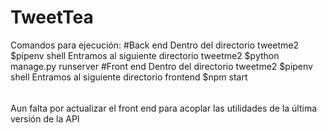 # TweetTea
Comandos para ejecución:
#Back end
Dentro del directorio tweetme2
$pipenv shell
Entramos al siguiente directorio tweetme2
$python manage.py runserver
#Front end
Dentro del directorio tweetme2
$pipenv shell
Entramos al siguiente directorio frontend
$npm start

######
Aun falta por actualizar el front end para acoplar las utilidades de la última versión de la API
